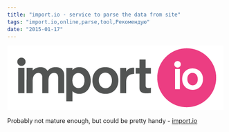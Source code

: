 ```yaml
---
title: "import.io - service to parse the data from site"
tags: "import.io,online,parse,tool,Рекомендую"
date: "2015-01-17"
---
```


[![importio](images/importio.png)](https://import.io/)

Probably not mature enough, but could be pretty handy - [import.io](https://import.io/ "https://import.io/")
